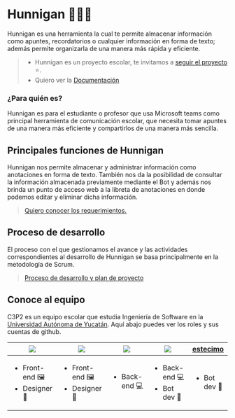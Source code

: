 # Hunnigan ✍🏼🤖

Hunnigan es una herramienta la cual te permite almacenar información como apuntes, recordatorios o cualquier información en forma de texto; además permite organizarla de una manera más rápida y eficiente.

> - Hunnigan es un proyecto escolar, te invitamos a [seguir el proyecto](https://github.com/Antonio-Cituk/Hunnigan/subscription) ⭐.
> - Quiero ver la [Documentación](./Docs)

### ¿Para quién es?
Hunnigan es para el estudiante o profesor que usa Microsoft teams como principal herramienta de comunicación escolar, que necesita tomar apuntes de una manera más eficiente y compartirlos de una manera más sencilla.


## Principales funciones de Hunnigan

Hunnigan nos permite almacenar y administrar información como anotaciones en forma de texto. También nos da la posibilidad de consultar la información almacenada previamente mediante el Bot y además nos brinda un punto de acceso web a la libreta de anotaciones en donde podemos editar y eliminar dicha información.

> [Quiero conocer los requerimientos.](./Docs/requerimientos.md)

## Proceso de desarrollo
El proceso con el que gestionamos el avance y las actividades correspondientes al desarrollo de Hunnigan se basa principalmente en la metodología de Scrum.
> [Proceso de desarrollo y plan de proyecto](./Docs/Proceso_Desarrollo.md)

## Conoce al equipo

C3P2 es un equipo escolar que estudia Ingeniería de Software en la [Universidad Autónoma de Yucatán](https://www.uady.mx/). Aquí abajo puedes ver los roles y sus cuentas de github.

|[![](https://github.com/CL-Nayib.png?size=50)](https://github.com/CL-Nayib)|[![](https://github.com/saulpalma26.png?size=50)](https://github.com/saulpalma26)|[![](https://github.com/erikpsanchez.png?size=50)](https://github.com/erikpsanchez)|[![](https://github.com/Antonio-Cituk.png?size=50)](https://github.com/Antonio-Cituk)|[estecimo](https://github.com/estecimo)|
|---|---|---|---|---|
|<ul><li>Front-end 🖼</li><li>Designer 🎨</li></ul>|<ul><li>Front-end 🖼</li><li>Designer 🎨</li></ul>|<ul><li>Back-end 💻</li></ul>|<ul><li>Back-end 💻</li><li>Bot dev 🤖</li></ul>|<ul><li>Bot dev 🤖</li></ul>|
